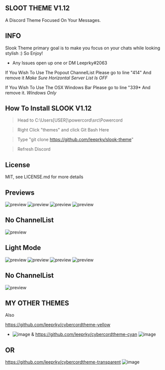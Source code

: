 ## SLOOT THEME V1.12
A Discord Theme Focused On Your Messages.

## INFO

Slook Theme primary goal is to make you focus on your chats while looking stylish :)
So Enjoy!
- Any Issues open up one or DM Leeprky#2063

If You Wish To Use The Popout ChannelList Please go to line "414" And remove it
*Make Sure Horizontal Server List Is OFF*

If You Wish To Use The OSX Windows Bar Please go to line "339* And remove it.
*Windows Only*

## How To Install SLOOK V1.12

> Head to C:\Users\[USER]\powercord\src\Powercord

> Right Click "themes" and click Git Bash Here

> Type "git clone https://github.com/leeprky/slook-theme"

> Refresh Discord

## License

MIT, see LICENSE.md for more details

## Previews

![preview](./previews/preview1.png)
![preview](./previews/preview2.png)
![preview](./previews/preview3.jpg)
![preview](./previews/preview4.jpg)
## No ChannelList
![preview](./previews/preview5.png)

## Light Mode
![preview](./previews/preview1.1.png)
![preview](./previews/preview1.2.png)
![preview](./previews/preview1.3.png)
![preview](./previews/preview1.4.png)
## No ChannelList
![preview](./previews/preview1.5.png)

## MY OTHER THEMES

Also 

https://github.com/leeprky/cybercordtheme-yellow
- ![image](https://user-images.githubusercontent.com/71296232/112064691-47557600-8b5b-11eb-95ad-ada1f0e7f413.png)
&
https://github.com/leeprky/cybercordtheme-cyan
![image](https://user-images.githubusercontent.com/71296232/112064701-4c1a2a00-8b5b-11eb-92d2-2e36a48d4f59.png)

## OR
https://github.com/leeprky/cybercordtheme-transparent
![image](https://user-images.githubusercontent.com/71296232/112064718-54726500-8b5b-11eb-8c79-7e960458a152.png)

